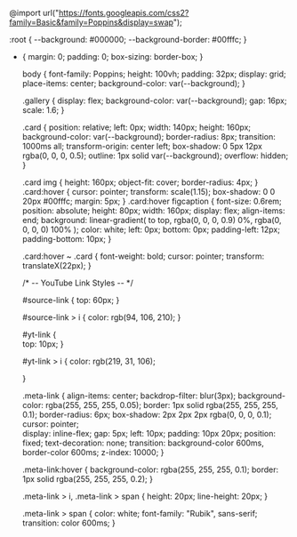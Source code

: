 @import url("https://fonts.googleapis.com/css2?family=Basic&family=Poppins&display=swap");

:root {
  --background: #000000;
  --background-border: #00fffc;
}
* {
    margin: 0;
    padding: 0;
    box-sizing: border-box;
  }
  
  body {
    font-family: Poppins;
    height: 100vh;
    padding: 32px;
    display: grid;
    place-items: center;
    background-color: var(--background);
  }
  
  .gallery {
    display: flex;
    background-color:
     var(--background);
    gap: 16px;
    scale: 1.6;
  }
  
  .card {
    position: relative;
    left: 0px;
    width: 140px;
    height: 160px;
    background-color: var(--background);
    border-radius: 8px;
    transition: 1000ms all;
    transform-origin: center left;
    box-shadow: 0 5px 12px rgba(0, 0, 0, 0.5);
    outline: 1px solid var(--background);
    overflow: hidden;
  }
  
  .card img {
    height: 160px;
    object-fit: cover;
    border-radius: 4px;
  }
  .card:hover {
    cursor: pointer;
    transform: scale(1.15);
    box-shadow: 0 0 20px
     #00fffc;
    margin: 5px;
  }
  .card:hover figcaption {
    font-size: 0.6rem;
    position: absolute;
    height: 80px;
    width: 160px;
    display: flex;
    align-items: end;
    background: linear-gradient(
      to top,
      rgba(0, 0, 0, 0.9) 0%,
      rgba(0, 0, 0, 0) 100%
    );
    color: white;
    left: 0px;
    bottom: 0px;
    padding-left: 12px;
    padding-bottom: 10px;
  }
  
  .card:hover ~ .card {
    font-weight: bold;
    cursor: pointer;
    transform: translateX(22px);
  }
  
  
  
  /* -- YouTube Link Styles -- */
  
  #source-link {
    top: 60px;
  }
  
  #source-link > i {
    color: rgb(94, 106, 210);
  }
  
  #yt-link {  
    top: 10px;
  }
  
  #yt-link > i {
    color: rgb(219, 31, 106); 
  
  }
  
  .meta-link {
    align-items: center;
    backdrop-filter: blur(3px);
    background-color: rgba(255, 255, 255, 0.05);
    border: 1px solid rgba(255, 255, 255, 0.1);
    border-radius: 6px;
    box-shadow: 2px 2px 2px rgba(0, 0, 0, 0.1);
    cursor: pointer;  
    display: inline-flex;
    gap: 5px;
    left: 10px;
    padding: 10px 20px;
    position: fixed;
    text-decoration: none;
    transition: background-color 600ms, border-color 600ms;
    z-index: 10000;
  }
  
  .meta-link:hover {
    background-color: rgba(255, 255, 255, 0.1);
    border: 1px solid rgba(255, 255, 255, 0.2);
  }
  
  .meta-link > i, .meta-link > span {
    height: 20px;
    line-height: 20px;
  }
  
  .meta-link > span {
    color: white;
    font-family: "Rubik", sans-serif;
    transition: color 600ms;
  }
  
